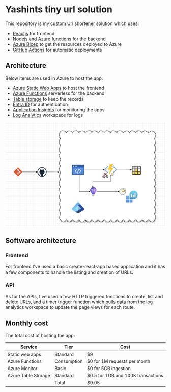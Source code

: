 # Yashints tiny url solution
This repository is [my custom Url shortener](https://yas.fyi) solution which uses:

* [Reactjs](https://react.dev/) for frontend
* [Nodejs and Azure functions](https://learn.microsoft.com/en-us/azure/developer/javascript/how-to/develop-serverless-apps?tabs=v4-ts) for the backend
* [Azure Bicep](https://learn.microsoft.com/en-us/azure/azure-resource-manager/bicep/overview?tabs=bicep) to get the resources deployed to Azure
* [GitHub Actions](https://github.com/features/actions) for automatic deployments

## Architecture
Below items are used in Azure to host the app:

* [Azure Static Web Apps](https://learn.microsoft.com/en-us/azure/static-web-apps/overview) to host the frontend
* [Azure Functions](https://learn.microsoft.com/en-us/azure/azure-functions/functions-overview) serverless for the backend
* [Table storage](https://learn.microsoft.com/en-us/azure/storage/tables/table-storage-overview) to keep the records
* [Entra ID](https://www.microsoft.com/en-au/security/business/identity-access/microsoft-entra-id) for authentication
* [Application Insights](https://learn.microsoft.com/en-us/azure/azure-monitor/app/app-insights-overview) for monitoring the apps
* [Log Analytics](https://learn.microsoft.com/en-us/azure/azure-monitor/logs/log-analytics-workspace-overview) workspace for logs

![Architecture diagram](./assets/architecture.png)

## Software architecture

### Frontend
For frontend I've used a basic create-react-app based application and it has a few components to handle the listing and creation of URLs.

### API
As for the APIs, I've used a few HTTP triggered functions to create, list and delete URLs, and a timer trigger function which pulls data from the log analytics workspace to update the page views for each route.

## Monthly cost

The total cost of hosting the app:

| Service | Tier | Cost |
| ------ | ------ | ------ |
| Static web apps | Standard | $9 |
| Azure Functions | Consumption | $0 for 1M requests per month |
| Azure Monitor | Basic | $0 for 5GB ingestion |
| Azure Table Storage | Standard | $0.5 for 1GB and 100K transactions |
|     | Total |  $9.05 |
